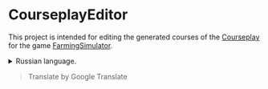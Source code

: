 # CourseplayEditor
This project is intended for editing the generated courses of the [Courseplay](https://github.com/Courseplay/courseplay) for the game [FarmingSimulator](https://www.farming-simulator.com/).
<details>
<summary>Russian language.</summary>
Данный проект предназначен для редактирование сгенерированных курсов мода [Courseplay](https://github.com/Courseplay/courseplay) для игры [FarmingSimulator](https://www.farming-simulator.com/).
</details>

> Translate by Google Translate
